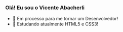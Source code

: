 ### Olá! Eu sou o Vicente Abacherli 

- 🔭 Em processo para me tornar um Desenvolvedor!
- 🌱 Estudando atualmente HTML5 e CSS3!



